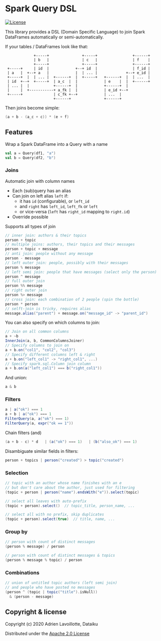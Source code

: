 # Spark Query DSL

[![License](https://img.shields.io/github/license/dataiku/spark-query-dsl.svg)](https://www.apache.org/licenses/LICENSE-2.0.html)

This library provides a DSL (Domain Specific Language) to join
Spark DataFrames automatically or semi-automatically.

If your tables / DataFrames look like that:

```
             +-----+               +-----+                +------+ 
             | b   |               | c   |                | f    | 
             +-----+               +-----+                +------+ 
 +-----+     | id  |            +--+ id  |                | f_id | 
 | a   |  +--+ a   |            |  | ... |             +--+ e_id | 
 +-----+  |  | ... |  +------+  |  +-----+   +------+  |  | ...  | 
 | id  +--+  +-----+  | a_c  |  |            | e    |  |  +------+ 
 | ... |  |           +------+  |            +------+  |           
 |     |  +-----------+ a_fk |  |            | e_id +--+           
 +-----+              | c_fk +--+            | ...  |              
                      +------+               +------+              
```

Then joins become simple:

```scala
(a + b - (a_c + c)) * (e + f)
```


## Features

Wrap a Spark DataFrame into a Query with a name

```scala
val a = Query(df1, "a")
val b = Query(df2, "b")
```


### Joins

Automatic join with column names

- Each (sub)query has an alias
- Can join on left alias `left` if:
    - it has `id` (configurable), or `left_id`
    - and `right` has `left_id`, `left_fk` or `left`
    - or vice-versa (`left` has `right_id` mapping to `right.id`)
- Override possible

Supports all types of join

```scala
// inner join: authors & their topics
person + topic
// multiple joins: authors, their topics and their messages
person + topic + message
// anti join: people without any message
person - message
// left outer join: people, possibly with their messages
person % message
// left semi join: people that have messages (select only the person)
person ^ message
// full outer join
person %% message
// right outer join
person %> message
// cross join: each combination of 2 people (spin the bottle)
person * person
// selft-join is tricky, requires alias
message.alias("parent") + message.on("message_id" -> "parent_id")
```

You can also specify on which columns to join:

```scala
// Join on all common columns
a + ~b
InnerJoin(a, b, CommonColumnsJoiner)
// Specify columns to join on
a + b.on("col1", "col2", "col3")
// Specify different columns left & right
a + b.on("left_col1" -> "right_col1", ...)
// Specify spark.sql.Column join column
a + b.on(a("left_col1") === b("right_col1"))
```

And union:

```scala
a & b
```


### Filters

```scala
a | a("ok") === 1
a + b | a("ok") === 1
FilterQuery(a, a("ok") === 1)
FilterQuery(a, expr("ok == 1"))
```

Chain filters (and)

```scala
(a + b - c) * d   | (a("ok") === 1)   | (b("also_ok") === 1)
```

Disambiguate similar fields in filters:

```scala
person + topics | person("created") > topic("created")
```


### Selection

```scala
// topic with an author whose name finishes with an e
// but don't care about the author, just used for filtering
(topic + person | person("name").endsWith("e")).select(topic)

// select all leaves with auto-prefix
(topic + person).select()  // topic_title, person_name, ...

// select all with no prefix, skip duplicates
(topic + person).select(true)  // title, name, ...
```


### Group by

```scala
// person with count of distinct messages
(person % message) / person

// person with count of distinct messages & topics
(person % message % topic) / person
```


### Combinations

```scala
// union of untitled topic authors (left semi join)
// and people who have posted no messages
(person ^ (topic | topic("title").isNull))
  & (person - message)
```


## Copyright & license

Copyright (c) 2020 Adrien Lavoillotte, Dataiku

Distributed under the
[Apache 2.0 License](http://www.apache.org/licenses/LICENSE-2.0)
